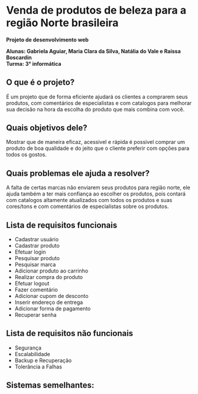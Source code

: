 # Venda de produtos de beleza para a região Norte brasileira  
<h4>Projeto de desenvolvimento web 

Alunas: Gabriela Aguiar, Maria Clara da Silva, Natália do Vale e Raissa Boscardin      
Turma: 3° informática  </h4>

<h2>O que é o projeto? </h2>
É um projeto que de forma eficiente ajudará os clientes a comprarem seus produtos, com comentários de especialistas e com catalogos para melhorar sua decisão na hora da escolha do produto que mais combina com você.

<h2>Quais objetivos dele? </h2>
Mostrar que de maneira eficaz, acessivel e rápida é possivel comprar um produto de boa qualidade e do jeito que o cliente preferir com opções para todos os gostos.

<h2>Quais problemas ele ajuda a resolver? </h2>
A falta de certas marcas não enviarem seus produtos para região norte, ele ajuda também a ter mais confiança ao escolher os produtos, pois contará com catalogos altamente atualizados com todos os produtos e suas cores/tons e com comentários de especialistas sobre os produtos.


<h2>Lista de requisitos funcionais</h2>

* Cadastrar usuário
* Cadastrar produto
* Efetuar login
* Pesquisar produto
* Pesquisar marca
* Adicionar produto ao carrinho 
* Realizar compra do produto
* Efetuar logout
* Fazer comentário
* Adicionar cupom de desconto
* Inserir endereço de entrega
* Adicionar forma de pagamento
* Recuperar senha

<h2>Lista de requisitos não funcionais</h2>
 
 * Segurança
 * Escalabilidade
 * Backup e Recuperação
 * Tolerância a Falhas

 <h2>Sistemas semelhantes:</h2>